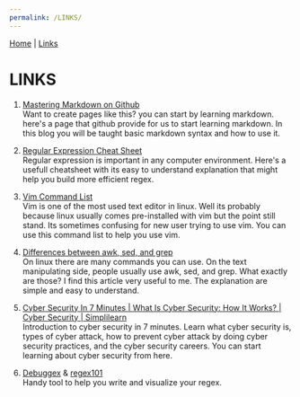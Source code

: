 ```yaml
---
permalink: /LINKS/
---
```


[Home](/os212) | [Links](/os212/LINKS/)

# LINKS

1. [Mastering Markdown on Github](https://guides.github.com/features/mastering-markdown/)<br>
Want to create pages like this? you can start by learning markdown. here's a page that github provide for us to start learning markdown. In this blog you will be taught basic markdown syntax and how to use it.

2. [Regular Expression Cheat Sheet](https://developer.mozilla.org/en-US/docs/Web/JavaScript/Guide/Regular_Expressions/Cheatsheet)<br>
Regular expression is important in any computer environment. Here's a usefull cheatsheet with its easy to understand explanation that might help you build more efficient regex.

3. [Vim Command List](https://vim.rtorr.com/)<br>
Vim is one of the most used text editor in linux. Well its probably because linux usually comes pre-installed with vim but the point still stand. Its sometimes confusing for new user trying to use vim. You can use this command list to help you use vim.

4. [Differences between awk, sed, and grep](https://www.baeldung.com/linux/grep-sed-awk-differences)<br>
On linux there are many commands you can use. On the text manipulating side, people usually use awk, sed, and grep. What exactly are those? I find this article very useful to me. The explanation are simple and easy to understand.

5. [Cyber Security In 7 Minutes | What Is Cyber Security: How It Works? | Cyber Security | Simplilearn](https://youtu.be/inWWhr5tnEA)<br>
Introduction to cyber security in 7 minutes. Learn what cyber security is, types of cyber attack, how to prevent cyber attack by doing cyber security practices, and the cyber security careers. You can start learning about cyber security from here.

6. [Debuggex](https://www.debuggex.com/) & [regex101](https://regex101.com/)<br>
Handy tool to help you write and visualize your regex.
